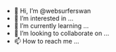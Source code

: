 - 👋 Hi, I’m @websurferswan
- 👀 I’m interested in ...
- 🌱 I’m currently learning ...
- 💞️ I’m looking to collaborate on ...
- 📫 How to reach me ...

<!---
websurferswan/websurferswan is a ✨ special ✨ repository because its `README.md` (this file) appears on your GitHub profile.
You can click the Preview link to take a look at your changes.
--->
